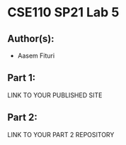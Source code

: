 # CSE110 SP21 Lab 5

## Author(s):
- Aasem Fituri

## Part 1:

LINK TO YOUR PUBLISHED SITE

## Part 2:

LINK TO YOUR PART 2 REPOSITORY